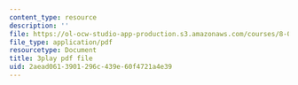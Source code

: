 ```yaml
---
content_type: resource
description: ''
file: https://ol-ocw-studio-app-production.s3.amazonaws.com/courses/8-06-quantum-physics-iii-spring-2018/2aead0613901296c439e60f4721a4e39_YulNobAZgkA.pdf
file_type: application/pdf
resourcetype: Document
title: 3play pdf file
uid: 2aead061-3901-296c-439e-60f4721a4e39
---
```

